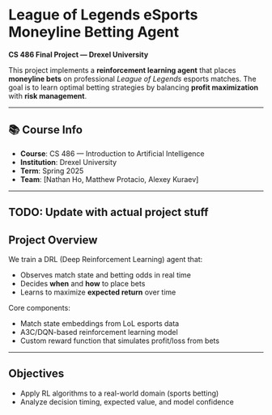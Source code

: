 # League of Legends eSports Moneyline Betting Agent

**CS 486 Final Project — Drexel University**

This project implements a **reinforcement learning agent** that places **moneyline bets** on professional _League of Legends_ esports matches. The goal is to learn optimal betting strategies by balancing **profit maximization** with **risk management**.

---

## 📚 Course Info

- **Course**: CS 486 — Introduction to Artificial Intelligence
- **Institution**: Drexel University
- **Term**: Spring 2025
- **Team**: [Nathan Ho, Matthew Protacio, Alexey Kuraev]

---

## TODO: Update with actual project stuff

## Project Overview

We train a DRL (Deep Reinforcement Learning) agent that:

- Observes match state and betting odds in real time
- Decides **when** and **how** to place bets
- Learns to maximize **expected return** over time

Core components:

- Match state embeddings from LoL esports data
- A3C/DQN-based reinforcement learning model
- Custom reward function that simulates profit/loss from bets

---

## Objectives

- Apply RL algorithms to a real-world domain (sports betting)
- Analyze decision timing, expected value, and model confidence
